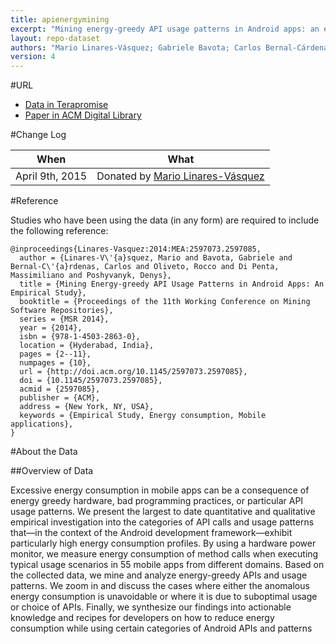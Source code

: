 ```yaml
---
title: apienergymining
excerpt: "Mining energy-greedy API usage patterns in Android apps: an empirical study"
layout: repo-dataset
authors: "Mario Linares-Vásquez; Gabriele Bavota; Carlos Bernal-Cárdenas; Rocco Oliveto; Massimiliano Di Penta; Denys Poshyvanyk"
version: 4
---
```


#URL

* [Data in Terapromise](https://terapromise.csc.ncsu.edu:8443/!/#repo/view/head/code-analysis/apienergymining)
* [Paper in ACM Digital Library](http://dl.acm.org/citation.cfm?id=2597085)

#Change Log

When | What
---- | ----
April 9th, 2015 | Donated by [Mario Linares-Vásquez](/repo/people/data-donors/promise4.html)

#Reference

Studies who have been using the data (in any form) are required to include the following reference:

```
@inproceedings{Linares-Vasquez:2014:MEA:2597073.2597085,
  author = {Linares-V\'{a}squez, Mario and Bavota, Gabriele and Bernal-C\'{a}rdenas, Carlos and Oliveto, Rocco and Di Penta, Massimiliano and Poshyvanyk, Denys},
  title = {Mining Energy-greedy API Usage Patterns in Android Apps: An Empirical Study},
  booktitle = {Proceedings of the 11th Working Conference on Mining Software Repositories},
  series = {MSR 2014},
  year = {2014},
  isbn = {978-1-4503-2863-0},
  location = {Hyderabad, India},
  pages = {2--11},
  numpages = {10},
  url = {http://doi.acm.org/10.1145/2597073.2597085},
  doi = {10.1145/2597073.2597085},
  acmid = {2597085},
  publisher = {ACM},
  address = {New York, NY, USA},
  keywords = {Empirical Study, Energy consumption, Mobile applications},
} 
```

#About the Data

##Overview of Data

Excessive energy consumption in mobile apps can be a consequence of energy greedy hardware, bad programming practices, or particular API usage patterns. We present the largest to date quantitative and qualitative empirical investigation into the categories of API calls and usage patterns that—in the context of the Android development framework—exhibit particularly high energy consumption profiles. By using a hardware power monitor, we measure energy consumption of method calls when executing typical usage scenarios in 55 mobile apps from different domains. Based on the collected data, we mine and analyze energy-greedy APIs and usage patterns. We zoom in and discuss the cases where either the anomalous energy consumption is unavoidable or where it is due to suboptimal usage or choice of APIs. Finally, we synthesize our findings into actionable knowledge and recipes for developers on how to reduce energy consumption while using certain categories of Android APIs and patterns

